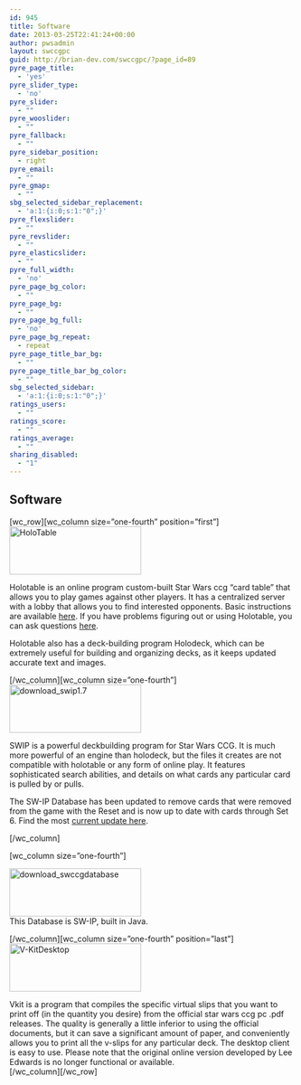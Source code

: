 ```yaml
---
id: 945
title: Software
date: 2013-03-25T22:41:24+00:00
author: pwsadmin
layout: swccgpc
guid: http://brian-dev.com/swccgpc/?page_id=89
pyre_page_title:
  - 'yes'
pyre_slider_type:
  - 'no'
pyre_slider:
  - ""
pyre_wooslider:
  - ""
pyre_fallback:
  - ""
pyre_sidebar_position:
  - right
pyre_email:
  - ""
pyre_gmap:
  - ""
sbg_selected_sidebar_replacement:
  - 'a:1:{i:0;s:1:"0";}'
pyre_flexslider:
  - ""
pyre_revslider:
  - ""
pyre_elasticslider:
  - ""
pyre_full_width:
  - 'no'
pyre_page_bg_color:
  - ""
pyre_page_bg:
  - ""
pyre_page_bg_full:
  - 'no'
pyre_page_bg_repeat:
  - repeat
pyre_page_title_bar_bg:
  - ""
pyre_page_title_bar_bg_color:
  - ""
sbg_selected_sidebar:
  - 'a:1:{i:0;s:1:"0";}'
ratings_users:
  - ""
ratings_score:
  - ""
ratings_average:
  - ""
sharing_disabled:
  - "1"
---
```

<div class="title">
  <h2>
    Software
  </h2>
</div>

\[wc\_row\]\[wc\_column size=&#8221;one-fourth&#8221; position=&#8221;first&#8221;\]  
[<img class="alignnone size-full wp-image-4370" src="http://www.starwarsccg.org/wp/wp-content/uploads/holotable1.jpg" alt="HoloTable" width="233" height="85" />](http://www.holotable.com/)

Holotable is an online program custom-built Star Wars ccg &#8220;card table&#8221; that allows you to play games against other players. It has a centralized server with a lobby that allows you to find interested opponents. Basic instructions are available <a href="http://starwarsccg.org/forums/viewtopic.php?f=332&t=17383" target="_blank" rel="noopener noreferrer">here</a>. If you have problems figuring out or using Holotable, you can ask questions <a href="http://starwarsccg.org/forums/viewforum.php?f=188" target="_blank" rel="noopener noreferrer">here</a>.

Holotable also has a deck-building program Holodeck, which can be extremely useful for building and organizing decks, as it keeps updated accurate text and images.

\[/wc\_column\]\[wc\_column size=&#8221;one-fourth&#8221;\]  
<a title="SW-IP" href="http://starwarsccg.org/wp/wp-content/uploads/software/swip1.7currentdatabase.zip" target="_blank" rel="noopener noreferrer"><img class="alignnone size-full wp-image-250" src="http://www.starwarsccg.org/wp/wp-content/uploads/2013/04/download_swip1.7.jpg" alt="download_swip1.7" width="233" height="85" /></a>

SWIP is a powerful deckbuilding program for Star Wars CCG. It is much more powerful of an engine than holodeck, but the files it creates are not compatible with holotable or any form of online play. It features sophisticated search abilities, and details on what cards any particular card is pulled by or pulls.

The SW-IP Database has been updated to remove cards that were removed from the game with the Reset and is now up to date with cards through Set 6. Find the most [current update here](http://www.starwarsccg.org/forums/viewtopic.php?f=188&t=57098&p=1113196#p1113196).

[/wc_column]

[wc_column size=&#8221;one-fourth&#8221;]

<a title="SWCCG Database" href="http://starwarsccg.org/wp/wp-content/uploads/software/swccgdb-0.3.zip" target="_blank" rel="noopener noreferrer"><img class="alignnone size-full wp-image-251" src="http://www.starwarsccg.org/wp/wp-content/uploads/2013/04/download_swccgdatabase.jpg" alt="download_swccgdatabase" width="233" height="85" /></a>  
This Database is SW-IP, built in Java.

\[/wc\_column\]\[wc\_column size=&#8221;one-fourth&#8221; position=&#8221;last&#8221;\]  
[<img class="alignnone size-full wp-image-4369" src="http://www.starwarsccg.org/wp/wp-content/uploads/V-KitDesktop.jpg" alt="V-KitDesktop" width="233" height="85" />](http://www.starwarsccg.org/forums/viewtopic.php?f=188&t=49881)

Vkit is a program that compiles the specific virtual slips that you want to print off (in the quantity you desire) from the official star wars ccg pc .pdf releases. The quality is generally a little inferior to using the official documents, but it can save a significant amount of paper, and conveniently allows you to print all the v-slips for any particular deck. The desktop client is easy to use. Please note that the original online version developed by Lee Edwards is no longer functional or available.  
\[/wc\_column\]\[/wc\_row\]

&nbsp;